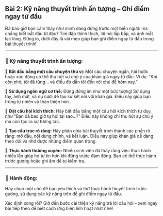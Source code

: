 ## Bài 2: Kỹ năng thuyết trình ấn tượng – Ghi điểm ngay từ đầu

Đã bao giờ bạn cảm thấy như mình đang đứng trước một biển người mà chẳng biết bắt đầu từ đâu? Tim đập thình thịch, lời nói lắp bắp, và ánh mắt lạc lõng. Đừng lo, dưới đây là vài mẹo giúp bạn ghi điểm ngay từ đầu trong bài thuyết trình!

---

### 📌 Kỹ năng thuyết trình ấn tượng:

**🔹 Bắt đầu bằng một câu chuyện thú vị:**
Một câu chuyện ngắn, hài hước hoặc xúc động có thể thu hút sự chú ý của khán giả ngay từ đầu. Ví dụ: "Khi còn nhỏ, tôi đã từng... và điều đó dẫn tôi đến với chủ đề hôm nay."

**🔹 Sử dụng ngôn ngữ cơ thể:**
Đừng đứng im như một bức tượng! Sử dụng tay, ánh mắt, và nụ cười để tạo sự kết nối với khán giả. Điều này giúp bạn trông tự nhiên và thân thiện hơn.

**🔹 Đặt câu hỏi kích thích:**
Hãy bắt đầu bằng một câu hỏi kích thích tư duy, như "Bạn đã bao giờ tự hỏi tại sao...?" Điều này không chỉ thu hút sự chú ý mà còn tạo ra sự tương tác.

**🔹 Tạo cấu trúc rõ ràng:**
Hãy phân chia bài thuyết trình thành các phần rõ ràng: mở đầu, nội dung chính, và kết luận. Điều này giúp khán giả dễ dàng theo dõi và nhớ được những điểm quan trọng.

**🔹 Thực hành thường xuyên:**
Nhiều sinh viên đã thấy rằng việc thực hành nhiều lần giúp họ tự tin hơn khi đứng trước đám đông. Bạn có thể thực hành trước gương hoặc ghi âm để tự kiểm tra.

---

### 🚀 Hành động:

Hãy chọn một chủ đề bạn yêu thích và thử thực hành thuyết trình trước gương, sử dụng các kỹ năng trên để ghi điểm ngay từ đầu.

Xác định xong rồi? Giờ đến bước cải thiện kỹ năng trả lời câu hỏi – xem ngay bài tiếp theo để biết cách ứng biến linh hoạt nhất nhé!
